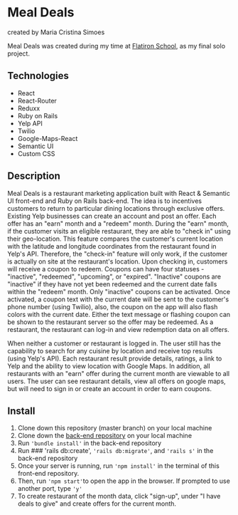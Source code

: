 # Meal Deals
created by Maria Cristina Simoes

Meal Deals was created during my time at [Flatiron School](https://flatironschool.com/), as my final solo project.

## Technologies
- React
- React-Router
- Reduxx
- Ruby on Rails
- Yelp API
- Twilio
- Google-Maps-React
- Semantic UI
- Custom CSS

## Description
Meal Deals is a restaurant marketing application built with React & Semantic UI front-end and Ruby on Rails back-end. The idea is to incentives customers to return to particular dining locations through exclusive offers. Existing Yelp businesses can create an account and post an offer. Each offer has an "earn" month and a "redeem" month. During the "earn" month, if the customer visits an eligible restaurant, they are able to "check in" using their geo-location. This feature compares the customer's current location with the latitude and longitude coordinates from the restaurant found in Yelp's API. Therefore, the "check-in" feature will only work, if the customer is actually on site at the restaurant's location. Upon checking in, customers will receive a coupon to redeem. Coupons can have four statuses - "inactive", "redeemed", "upcoming", or "expired". "Inactive" coupons are "inactive" if they have not yet been redeemed and the current date falls within the "redeem" month. Only "inactive" coupons can be activated. Once activated, a coupon text with the current date will be sent to the customer's phone number (using Twilio), also, the coupon on the app will also flash colors with the current date. Either the text message or flashing coupon can be shown to the restaurant server so the offer may be redeemed. As a restaurant, the restaurant can log-in and view redemption data on all offers.

When neither a customer or restaurant is logged in. The user still has the capability to search for any cuisine by location and receive top results (using Yelp's API). Each restaurant result provide details, ratings, a link to Yelp and the ability to view location with Google Maps. In addition, all restaurants with an "earn" offer during the current month are viewable to all users. The user can see restaurant details, view all offers on google maps, but will need to sign in or create an account in order to earn coupons.

## Install
1. Clone down this repository (master branch) on your local machine
2. Clone down the [back-end repository](https://github.com/MCSimoes18/mealdeals_back-end) on your local machine
3. Run ``` 'bundle install' ``` in the back-end repository
4. Run ### 'rails db:create',  ``` 'rails db:migrate' ```, and ``` 'rails s' ``` in the back-end repository
5. Once your server is running, run ``` 'npm install' ``` in the terminal of this front-end repository.
6. Then, run ``` 'npm start' ```to open the app in the browser. If prompted to use another port, type ``` 'y' ```
7. To create restaurant of the month data, click "sign-up", under "I have deals to give" and create offers for the current month.
